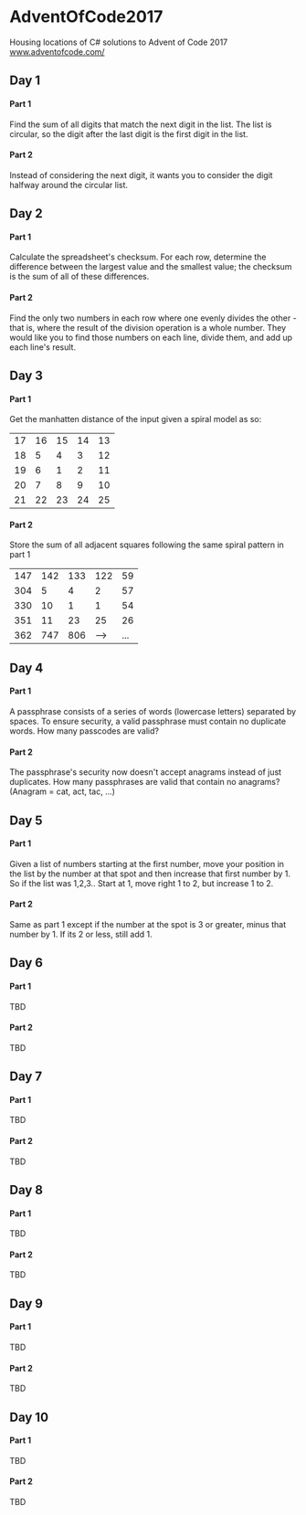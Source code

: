 # AdventOfCode2017
Housing locations of C# solutions to Advent of Code 2017
www.adventofcode.com/

## Day 1
#### Part 1
Find the sum of all digits that match the next digit in the list. The list is circular, so the digit after the last digit is the first digit in the list.

#### Part 2
Instead of considering the next digit, it wants you to consider the digit halfway around the circular list.

## Day 2
#### Part 1
Calculate the spreadsheet's checksum. For each row, determine the difference between the largest value and the smallest value; the checksum is the sum of all of these differences.

#### Part 2
Find the only two numbers in each row where one evenly divides the other - that is, where the result of the division operation is a whole number. They would like you to find those numbers on each line, divide them, and add up each line's result.

## Day 3
#### Part 1
Get the manhatten distance of the input given a spiral model as so:  

|    |    |    |    |    |
|----|----|----|----|----|
| 17 | 16 | 15 | 14 | 13 |
| 18 | 5  | 4  | 3  | 12 |
| 19 | 6  | 1  | 2  | 11 |
| 20 | 7  | 8  | 9  | 10 |
| 21 | 22 | 23 | 24 | 25 |

#### Part 2
Store the sum of all adjacent squares following the same spiral pattern in part 1  

|     |     |     |     |     |
|-----|-----|-----|-----|-----|
| 147 | 142 | 133 | 122 | 59  |
| 304 | 5   | 4   | 2   | 57  |
| 330 | 10  | 1   | 1   | 54  |
| 351 | 11  | 23  | 25  | 26  |
| 362 | 747 | 806 | --> | ... |

## Day 4
#### Part 1
A passphrase consists of a series of words (lowercase letters) separated by spaces. To ensure security, a valid passphrase must contain no duplicate words. How many passcodes are valid?

#### Part 2
The passphrase's security now doesn't accept anagrams instead of just duplicates. How many passphrases are valid that contain no anagrams? (Anagram = cat, act, tac, ...)

## Day 5
#### Part 1
Given a list of numbers starting at the first number, move your position in the list by the number at that spot and then increase that first number by 1. So if the list was 1,2,3.. Start at 1, move right 1 to 2, but increase 1 to 2.

#### Part 2
Same as part 1 except if the number at the spot is 3 or greater, minus that number by 1. If its 2 or less, still add 1.

## Day 6
#### Part 1
TBD

#### Part 2
TBD

## Day 7
#### Part 1
TBD

#### Part 2
TBD

## Day 8
#### Part 1
TBD

#### Part 2
TBD

## Day 9
#### Part 1
TBD

#### Part 2
TBD

## Day 10
#### Part 1
TBD

#### Part 2
TBD

